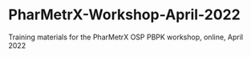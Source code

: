 # PharMetrX-Workshop-April-2022
Training materials for the PharMetrX OSP PBPK workshop, online, April 2022
